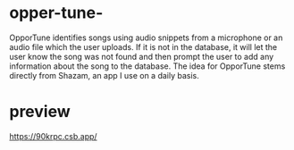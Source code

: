 # opper-tune-


OpporTune identifies songs using audio snippets from a microphone or an audio file which the user uploads. If it is not in the database, it will let the user know the song was not found and then prompt the user to add any information about the song to the database. The idea for OpporTune stems directly from Shazam, an app I use on a daily basis.

# preview 
https://90krpc.csb.app/
